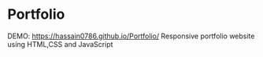 # Portfolio
DEMO:
https://hassain0786.github.io/Portfolio/ 
Responsive portfolio website using HTML,CSS and JavaScript
